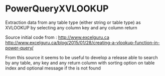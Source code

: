 # PowerQueryXVLOOKUP
Extraction data from any table type (either string or table type) as XVLOOKUP by selecting any column key and any column return

Source initial code from :
  http://www.excelguru.ca
  http://www.excelguru.ca/blog/2015/01/28/creating-a-vlookup-function-in-power-query/
   
From this source it seems to be useful to develop a release able to search by any table, any key and any return column with sorting option on table index and optional message if the is not found
